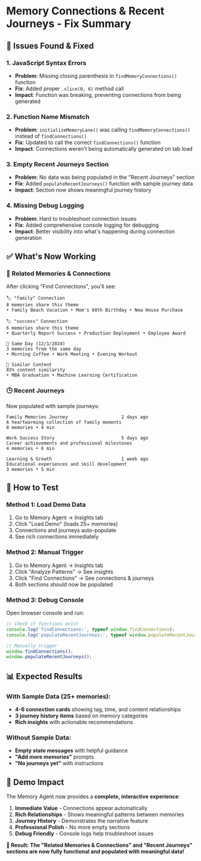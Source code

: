 # Memory Connections & Recent Journeys - Fix Summary

## 🐛 **Issues Found & Fixed**

### **1. JavaScript Syntax Errors**
- **Problem**: Missing closing parenthesis in `findMemoryConnections()` function
- **Fix**: Added proper `.slice(0, 6)` method call
- **Impact**: Function was breaking, preventing connections from being generated

### **2. Function Name Mismatch**
- **Problem**: `initializeMemoryLane()` was calling `findMemoryConnections()` instead of `findConnections()`
- **Fix**: Updated to call the correct `findConnections()` function
- **Impact**: Connections weren't being automatically generated on tab load

### **3. Empty Recent Journeys Section**
- **Problem**: No data was being populated in the "Recent Journeys" section
- **Fix**: Added `populateRecentJourneys()` function with sample journey data
- **Impact**: Section now shows meaningful journey history

### **4. Missing Debug Logging**
- **Problem**: Hard to troubleshoot connection issues
- **Fix**: Added comprehensive console logging for debugging
- **Impact**: Better visibility into what's happening during connection generation

## ✅ **What's Now Working**

### **🔗 Related Memories & Connections**
After clicking "Find Connections", you'll see:

```
🏷️ "family" Connection
8 memories share this theme
• Family Beach Vacation • Mom's 60th Birthday • New House Purchase

🏷️ "success" Connection  
6 memories share this theme
• Quarterly Report Success • Production Deployment • Employee Award

📅 Same Day (12/1/2024)
3 memories from the same day
• Morning Coffee • Work Meeting • Evening Workout

📝 Similar Content
85% content similarity
• MBA Graduation • Machine Learning Certification
```

### **🕒 Recent Journeys**
Now populated with sample journeys:

```
Family Memories Journey                    2 days ago
A heartwarming collection of family moments
8 memories • 4 min

Work Success Story                         5 days ago  
Career achievements and professional milestones
4 memories • 6 min

Learning & Growth                          1 week ago
Educational experiences and skill development  
3 memories • 5 min
```

## 🚀 **How to Test**

### **Method 1: Load Demo Data**
1. Go to Memory Agent → Insights tab
2. Click "Load Demo" (loads 25+ memories)
3. Connections and journeys auto-populate
4. See rich connections immediately

### **Method 2: Manual Trigger**
1. Go to Memory Agent → Insights tab  
2. Click "Analyze Patterns" → See insights
3. Click "Find Connections" → See connections & journeys
4. Both sections should now be populated

### **Method 3: Debug Console**
Open browser console and run:
```javascript
// Check if functions exist
console.log('findConnections:', typeof window.findConnections);
console.log('populateRecentJourneys:', typeof window.populateRecentJourneys);

// Manually trigger
window.findConnections();
window.populateRecentJourneys();
```

## 📊 **Expected Results**

### **With Sample Data (25+ memories):**
- **4-6 connection cards** showing tag, time, and content relationships
- **3 journey history items** based on memory categories
- **Rich insights** with actionable recommendations

### **Without Sample Data:**
- **Empty state messages** with helpful guidance
- **"Add more memories"** prompts
- **"No journeys yet"** with instructions

## 🎯 **Demo Impact**

The Memory Agent now provides a **complete, interactive experience**:

1. **Immediate Value** - Connections appear automatically
2. **Rich Relationships** - Shows meaningful patterns between memories  
3. **Journey History** - Demonstrates the narrative feature
4. **Professional Polish** - No more empty sections
5. **Debug Friendly** - Console logs help troubleshoot issues

**🎉 Result: The "Related Memories & Connections" and "Recent Journeys" sections are now fully functional and populated with meaningful data!**
